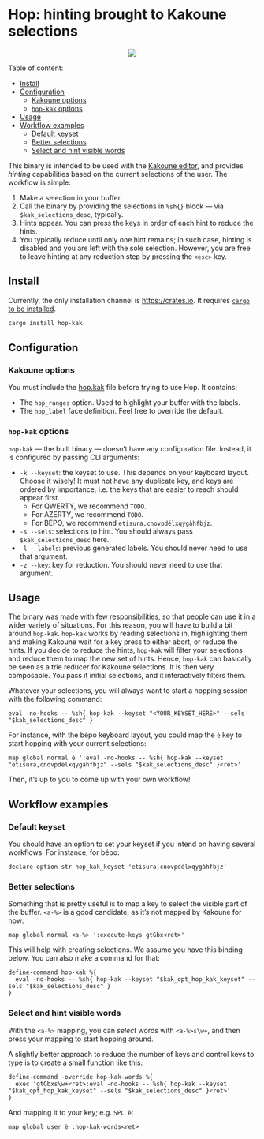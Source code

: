 # Hop: hinting brought to Kakoune selections

<p align="center">
  <img src="<https://github.com/phaazon/hop.kak/assets/506592/2378acbc-a7ee-4681-8466-da1c38e0f15e"/>
</p>

Table of content:

- [Install](#install)
- [Configuration](#configuration)
  - [Kakoune options](#kakoune-options)
  - [`hop-kak` options](#hop-kak-options)
- [Usage](#usage)
- [Workflow examples](#workflow-examples)
  - [Default keyset](#default-keyset)
  - [Better selections](#better-selections)
  - [Select and hint visible words](#select-and-hint-visible-words)

This binary is intended to be used with the [Kakoune editor](https://kakoune.org/), and provides _hinting_ capabilities
based on the current selections of the user. The workflow is simple:

1. Make a selection in your buffer.
2. Call the binary by providing the selections in `%sh{}` block — via `$kak_selections_desc`, typically.
3. Hints appear. You can press the keys in order of each hint to reduce the hints.
4. You typically reduce until only one hint remains; in such case, hinting is disabled and you are left with the sole
  selection. However, you are free to leave hinting at any reduction step by pressing the `<esc>` key.

## Install

Currently, the only installation channel is https://crates.io. It requires [`cargo` to be installed](https://doc.rust-lang.org/cargo/getting-started/installation.html).

```bash
cargo install hop-kak
```

## Configuration

### Kakoune options

You must include the [hop.kak](./hop.kak) file before trying to use Hop. It contains:

- The `hop_ranges` option. Used to highlight your buffer with the labels.
- The `hop_label` face definition. Feel free to override the default.

### `hop-kak` options

`hop-kak` — the built binary — doesn’t have any configuration file. Instead, it is configured by passing CLI arguments:

- `-k --keyset`: the keyset to use. This depends on your keyboard layout. Choose it wisely! It must not have any
  duplicate key, and keys are ordered by importance; i.e. the keys that are easier to reach should appear first.
  - For QWERTY, we recommend `TODO`.
  - For AZERTY, we recommend `TODO`.
  - For BÉPO, we recommend `etisura,cnovpdélxqygàhfbjz`.
- `-s --sels`: selections to hint. You should always pass `$kak_selections_desc` here.
- `-l --labels`: previous generated labels. You should never need to use that argument.
- `-z --key`: key for reduction. You should never need to use that argument.

## Usage

The binary was made with few responsibilities, so that people can use it in a wider variety of situations. For this
reason, you will have to build a bit around `hop-kak`. `hop-kak` works by reading selections in, highlighting them and
making Kakoune wait for a key press to either abort, or reduce the hints. If you decide to reduce the hints, `hop-kak`
will filter your selections and reduce them to map the new set of hints. Hence, `hop-kak` can basically be seen as a
trie reducer for Kakoune selections. It is then very composable. You pass it initial selections, and it interactively
filters them.

Whatever your selections, you will always want to start a hopping session with the following command:

```kak
eval -no-hooks -- %sh{ hop-kak --keyset "<YOUR_KEYSET_HERE>" --sels "$kak_selections_desc" }
```

For instance, with the bépo keyboard layout, you could map the `è` key to start hopping with your current selections:

```kak
map global normal è ':eval -no-hooks -- %sh{ hop-kak --keyset "etisura,cnovpdélxqygàhfbjz" --sels "$kak_selections_desc" }<ret>'
```

Then, it’s up to you to come up with your own workflow!

## Workflow examples

### Default keyset

You should have an option to set your keyset if you intend on having several workflows. For instance, for bépo:

```kakoune
declare-option str hop_kak_keyset 'etisura,cnovpdélxqygàhfbjz'
```

### Better selections

Something that is pretty useful is to map a key to select the visible part of the buffer. `<a-%>` is a good candidate,
as it’s not mapped by Kakoune for now:

```kakoune
map global normal <a-%> ':execute-keys gtGbx<ret>'
```

This will help with creating selections. We assume you have this binding below. You can also make a command for that:

```kak
define-command hop-kak %{
  eval -no-hooks -- %sh{ hop-kak --keyset "$kak_opt_hop_kak_keyset" --sels "$kak_selections_desc" }
}
```

### Select and hint visible words

With the `<a-%>` mapping, you can _select_ words with `<a-%>s\w+`, and then press your mapping to start hopping around.

A slightly better approach to reduce the number of keys and control keys to type is to create a small function
like this:

```kak
define-command -override hop-kak-words %{
  exec 'gtGbxs\w+<ret>:eval -no-hooks -- %sh{ hop-kak --keyset "$kak_opt_hop_kak_keyset" --sels "$kak_selections_desc" }<ret>'
}
```

And mapping it to your key; e.g. `SPC è`:

```kak
map global user è :hop-kak-words<ret>
```
